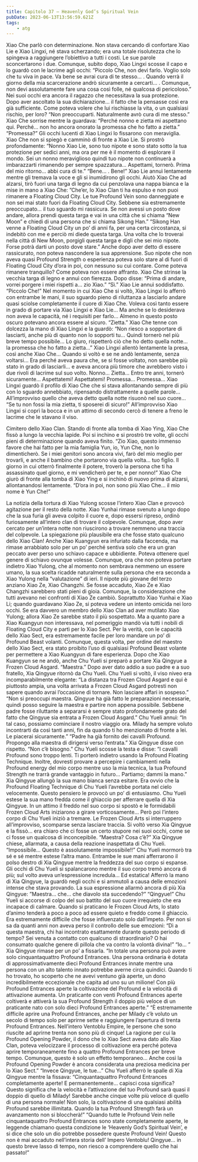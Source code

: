 ```yaml
---
title: Capitolo 37 – Heavenly God’s Spiritual Vein
pubDate: 2023-06-13T13:56:59.621Z
tags:
    - atg
---
```


Xiao Che parlò con determinazione. Non stava cercando di confortare Xiao Lie e Xiao Lingxi, né stava scherzando; era una totale risolutezza che lo spingeva a raggiungere l’obiettivo a tutti i costi.
Le sue parole sconcertarono i due. Comunque, subito dopo, Xiao Lingxi scosse il capo e lo guardò con le lacrime agli occhi: “Piccolo Che, non devi farlo. Voglio solo che tu viva in pace. Va bene se avrai cura di te stesso… . Quando verrà il giorno della mia scarcerazione andrò sicuramente a cercarti… . Comunque, non devi assolutamente fare una cosa così folle, né qualcosa di pericoloso.”
Nei suoi occhi era ancora il ragazzo che necessitava la sua protezione. Dopo aver ascoltato la sua dichiarazione… il fatto che la pensasse così era già sufficiente. Come poteva volere che lui rischiasse la vita, o un qualsiasi rischio, per loro?
“Non preoccuparti. Naturalmente avrò cura di me stesso.” Xiao Che sorrise mentre la guardava: “Perché nonno e zietta mi aspettano qui. Perché… non ho ancora onorato la promessa che ho fatto a zietta.”
“Promessa?” Gli occhi lucenti di Xiao Lingxi lo fissarono con meraviglia.
Xiao Che non si spiegò e camminò di fronte a Xiao Lie. Si prostrò profondamente: “Nonno Xiao Lie, sono tuo nipote e sono stato sotto la tua protezione per sedici anni, ma ora per me è il momento di esplorare il mondo. Sei un nonno meraviglioso quindi tuo nipote non continuerà a imbarazzarti rimanendo per sempre spazzatura… Aspettami, tornerò. Prima del mio ritorno… abbi cura di te.”
“Bene… . Bene!” Xiao Lie annuì lentamente mentre gli tremava la voce e gli si inumidirono gli occhi. Aiutò Xiao Che ad alzarsi, tirò fuori una targa di legno da cui penzolava una nappa bianca e la mise in mano a Xiao Che: ”Che’er, lo Xiao Clan ti ha espulso e non puoi rimanere a Floating Cloud City. Le tue Profound Vein sono danneggiate e non sei mai stato fuori da Floating Cloud City. Sebbene sia estremamente preoccupato… il tuo sguardo mi rassicura. Se non avessi un posto dove andare, allora prendi questa targa e vai in una città che si chiama “New Moon” e chiedi di una persona che si chiama Sikong Han.”
“Sikong Han venne a Floating Cloud City un po’ di anni fa, per una certa circostanza, si indebitò con me e perciò mi diede questa targa. Una volta che lo troverai nella città di New Moon, porgigli questa targa e digli che sei mio nipote. Forse potrà darti un posto dove stare.”
Anche dopo aver detto di essere rassicurato, non poteva nascondere la sua apprensione. Suo nipote che non aveva quasi Profound Strength o esperienza poteva solo stare al di fuori di Floating Cloud City d’ora in poi, con nessuno su cui contare.
Come poteva rimanere tranquillo? Come poteva non essere affranto.
Xiao Che strinse la vecchia targa di legno e annuì con fierezza. Dopo disse: “Prima di andare, vorrei porgere i miei rispetti a… zio Xiao.”
“Sì.” Xiao Lie annuì soddisfatto.
“Piccolo Che!” Nel momento in cui Xiao Che si voltò, Xiao Lingxi lo afferrò con entrambe le mani, il suo sguardo pieno di riluttanza a lasciarlo andare quasi sciolse completamente il cuore di Xiao Che.
Voleva così tanto essere in grado di portare via Xiao Lingxi e Xiao Lie… Ma anche se lo desiderava non aveva le capacità, né i requisiti per farlo… Almeno in questo posto oscuro potevano ancora essere al sicuro.
“Zietta.” Xiao Che tenne con dolcezza la mano di Xiao Lingxi e la guardò: “Non riesco a sopportare di lasciarti, anche più di quanto non lo sopporti tu… Quindi tornerò nel più breve tempo possibile… Lo giuro, rispetterò ciò che ho detto quella notte… la promessa che ho fatto a zietta…”
Xiao Lingxi allentò lentamente la presa, così anche Xiao Che… Quando si voltò e se ne andò lentamente, senza voltarsi… Era perché aveva paura che, se si fosse voltato, non sarebbe più stato in grado di lasciarli… e aveva ancora più timore che avrebbero visto i due rivoli di lacrime sul suo volto.
Nonno… Zietta… Entro tre anni, tornerò sicuramente… Aspettatemi! Aspettatemi!
Promessa… Promessa…
Xiao Lingxi guardò il profilo di Xiao Che che si stava allontanando sempre di più con lo sguardo annebbiato, ripensando distrattamente a quelle parole… All’improvviso quello che aveva detto quella notte risuonò nel suo cuore…
“Se tu non fossi la mia zietta, ti sposerei di sicuro!”
All’improvviso Xiao Lingxi si coprì la bocca e in un attimo di secondo cercò di tenere a freno le lacrime che le stavano il viso.



Cimitero dello Xiao Clan.
Stando di fronte alla tomba di Xiao Ying, Xiao Che fissò a lungo la vecchia lapide. Poi si inchino e si prostrò tre volte, gli occhi pieni di determinazione quando aveva finito.
“Zio Xiao, questo immenso favore che hai fatto per la mia famiglia Yun, io, Yun Che, non lo dimenticherò. Se i miei genitori sono ancora vivi, farò del mio meglio per trovarli, e anche il bambino che portarono via quella volta… tuo figlio. Il giorno in cui otterrò finalmente il potere, troverò la persona che ti ha assassinato quel giorno, e mi vendicherò per te, e per nonno!”
Xiao Che giurò di fronte alla tomba di Xiao Ying e si inchinò di nuovo prima di alzarsi, allontanandosi lentamente.
“D’ora in poi, non sono più Xiao Che… il mio nome è Yun Che!”



La notizia della tortura di Xiao Yulong scosse l’intero Xiao Clan e provocò agitazione per il resto della notte. Xiao Yunhai rimase svenuto a lungo dopo che la sua furia gli aveva colpito il cuore e, dopo essersi ripreso, ordinò furiosamente all’intero clan di trovare il colpevole. Comunque, dopo aver cercato per un’intera notte non riuscirono a trovare nemmeno una traccia del colpevole.
La spiegazione più plausibile era che fosse stato qualcuno dello Xiao Clan!
Anche Xiao Kuangyun era infuriato dalla faccenda, ma rimase arrabbiato solo per un po’ perché sentiva solo che era un gran peccato aver perso uno schiavo capace e ubbidiente. Poteva ottenere quel genere di schiavo ovunque volesse. Comunque, ora che non poteva portare indietro Xiao Yulong, che al momento non sembrava nemmeno un essere umano, la sua scelta ricadde naturalmente sulla persona che era seconda a Xiao Yulong nella “valutazione” di ieri.
Il nipote più giovane del terzo anziano Xiao Ze, Xiao Changzhi.
Se fosse accaduto, Xiao Ze e Xiao Changzhi sarebbero stati pieni di gioia.
Comunque, la considerazione che tutti avevano nei confronti di Xiao Ze cambiò. Soprattutto Xiao Yunhai e Xiao Li; quando guardavano Xiao Ze, si poteva vedere un intento omicida nei loro occhi.
Se era davvero un membro dello Xiao Clan ad aver mutilato Xiao Yulong; allora Xiao Ze sarebbe stato il più sospettato.
Ma a quanto pare a Xiao Kuangyun non interessava, nel pomeriggio mandò via tutti i nobili di Floating Cloud City e partì per lo Xiao Sect. Per la verità, con le capacità dello Xiao Sect, era estremamente facile per loro mandare un po’ di Profound Beast volanti. Comunque, questa volta, per ordine del maestro dello Xiao Sect, era stato proibito l’uso di qualsiasi Profound Beast volante per permettere a Xiao Kuangyun di fare esperienza.
Dopo che Xiao Kuangyun se ne andò, anche Chu Yueli si preparò a portare Xia Qingyue a Frozen Cloud Asgard.
“Maestra.” Dopo aver dato addio a suo padre e a suo fratello, Xia Qingyue ritornò da Chu Yueli.
Chu Yueli si voltò, il viso niveo era incomparabilmente elegante: “La distanza tra Frozen Cloud Asgard e qui è piuttosto ampia, una volta arrivata a Frozen Cloud Asgard potresti non sapere quando avrai l’occasione di tornare. Non lasciare affari in sospeso.”
“Non si preoccupi maestra. Qingyue ha già fatto le preparazioni necessarie, quindi posso seguire la maestra e partire non appena possibile. Sebbene padre fosse riluttante a separarsi è sempre stato profondamente grato del fatto che Qingyue sia entrata a Frozen Cloud Asgard.”
Chu Yueli annuì: “In tal caso, possiamo cominciare il nostro viaggio ora. Milady ha sempre voluto incontrarti da così tanti anni, fin da quando ti ho menzionato di fronte a lei. Le piacerai sicuramente.”
“Padre ha già fornito dei cavalli Profound. Propongo alla maestra di dirigersi verso l’entrata.” Xia Qingyue disse con rispetto.
“Non c’è bisogno.” Chu Yueli scosse la testa e disse: “I cavalli Profound sono troppo lenti. Ti porterò indietro usando la Profound Floating Technique. Inoltre, dovresti provare a percepire i cambiamenti nella Profound energy del mio corpo mentre uso la mia tecnica, la tua Profound Strength ne trarrà grande vantaggio in futuro… Partiamo; dammi la mano.”
Xia Qingyue allungò la sua mano bianca senza esitare. Era ovvio che la Profound Floating Technique di Chu Yueli l’avrebbe portata nel cielo velocemente. Questo pensiero le provocò un po’ di entusiasmo.
Chu Yueli estese la sua mano fredda come il ghiaccio per afferrare quella di Xia Qingyue. In un attimo il freddo nel suo corpo si spostò e le formidabili Frozen Cloud Arts iniziarono a girare vorticosamente… Però poi l’intero corpo di Chu Yueli iniziò a tremare. Le Frozen Cloud Arts si interruppero all’improvviso, scomparse senza lasciare traccia. Si voltò verso Xia Qingyue e la fissò… era chiaro che ci fosse un certo stupore nei suoi occhi, come se ci fosse un qualcosa di inconcepibile.
“Maestra? Cosa c’è?” Xia Qingyue chiese, allarmata, a causa della reazione inaspettata di Chu Yueli.
“Impossibile… Questo è assolutamente impossibile!!”
Chu Yueli mormorò tra sé e sé mentre estese l’altra mano. Entrambe le sue mani afferrarono il polso destro di Xia Qingyue mentre la freddezza del suo corpo si espanse. Gli occhi di Chu Yueli si spalancarono mentre il suo corpo tremò ancora di più; sul volto aveva un’espressione incredula… Ed estatica! Afferrò la mano di Xia Qingyue, la guardò negli occhi e si ammutolì a causa delle emozioni intense che stava provando.
La sua espressione allarmò ancora di più Xia Qingyue: ”Maestra… che… che diavolo sta succedendo?”
“Qingyue!” Chu Yueli si accorse di colpo del suo battito del suo cuore irrequieto che era incapace di calmare. Quando si praticano le Frozen Cloud Arts, lo stato d’animo tenderà a poco a poco ad essere quieto e freddo come il ghiaccio. Era estremamente difficile che fosse influenzato solo dall’impeto. Per non si sa da quanti anni non aveva perso il controllo delle sue emozioni: “Dì a questa maestra, chi hai incontrato esattamente durante questo periodo di tempo? Sei venuta a contatto con qualcuno di straordinario? O hai consumato qualche genere di pillola che va contro la volontà divina!”
“Io… ” Xia Qingyue rimase per un po’ a fissarla.
“In totale una persona può avere solo cinquantaquattro Profound Entrances. Una persona ordinaria è dotata di approssimativamente dieci Profound Entrances innate mentre una persona con un alto talento innato potrebbe averne circa quindici. Quando ti ho trovato, ho scoperto che ne avevi ventuno già aperte, un dono incredibilmente eccezionale che capita ad uno su un milione! Con più Profound Entrances aperte la coltivazione del Profound e la velocità di attivazione aumenta. Un praticante con venti Profound Entrances aperte coltiverà e attiverà la sua Profound Strength il doppio più veloce di un praticante nato con solo dieci Profound Entrances aperte.”
“È estremamente difficile aprire una Profound Entrances, anche per Milady c’è voluto un secolo di tempo solo per aprirne sette e raggiungere l’apertura di trenta Profound Entrances. Nell’intero Ventoblu Empire, le persone che sono riuscite ad aprirne trenta non sono più di cinque! La ragione per cui la Profound Opening Powder, il dono che lo Xiao Sect aveva dato allo Xiao Clan, poteva velocizzare il processo di coltivazione era perché poteva aprire temporaneamente fino a quattro Profound Entrances per breve tempo. Comunque, questo è solo un effetto temporaneo… Anche così la Profound Opening Powder è ancora considerata una preziosa medicina per lo Xiao Sect.”
“Invece Qingyue, le tue…” Chu Yueli afferrò le spalle di Xia Qingyue mentre la fissava: “Cinquantaquattro Profound Entrances completamente aperte! E permanentemente… capisci cosa significa? Questo significa che la velocità e l’attivazione del tuo Profound sarà quasi il doppio di quello di Milady! Sarebbe anche cinque volte più veloce di quello di una persona normale! Non solo, la coltivazione di una qualsiasi abilità Profound sarebbe illimitata. Quando la tua Profound Strength farà un avanzamento non si bloccherà!”
“Quando tutte le Profound Vein nelle cinquantaquattro Profound Entrances sono state completamente aperte, le leggende chiamano questa condizione le ‘Heavenly God’s Spiritual Vein’, e si dice che solo un dio potrebbe possedere queste Profound Vein! Questo non è mai accaduto nell’intera storia dell’ Impero Ventoblu! Qingyue… in questo breve lasso di tempo, non riesco a comprendere quello che hai passato!”



